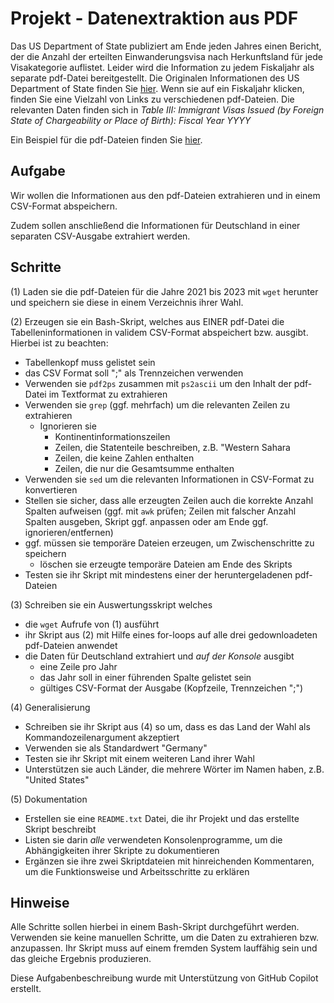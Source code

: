 

# Projekt - Datenextraktion aus PDF

Das US Department of State publiziert am Ende jeden Jahres einen Bericht, der die Anzahl der erteilten Einwanderungsvisa nach Herkunftsland für jede Visakategorie auflistet. 
Leider wird die Information zu jedem Fiskaljahr als separate pdf-Datei bereitgestellt. 
Die Originalen Informationen des US Department of State finden Sie [hier](https://travel.state.gov/content/travel/en/legal/visa-law0/visa-statistics/annual-reports.html).
Wenn sie auf ein Fiskaljahr klicken, finden Sie eine Vielzahl von Links zu verschiedenen pdf-Dateien. 
Die relevanten Daten finden sich in *Table III: Immigrant Visas Issued (by Foreign State of Chargeability or Place of Birth): Fiscal Year YYYY*

Ein Beispiel für die pdf-Dateien finden Sie [hier](FY2023_AR_TableIII.pdf).


## Aufgabe

Wir wollen die Informationen aus den pdf-Dateien extrahieren und in einem CSV-Format abspeichern.

Zudem sollen anschließend die Informationen für Deutschland in einer separaten CSV-Ausgabe extrahiert werden.


## Schritte

(1) Laden sie die pdf-Dateien für die Jahre 2021 bis 2023 mit `wget` herunter und speichern sie diese in einem Verzeichnis ihrer Wahl.

(2) Erzeugen sie ein Bash-Skript, welches aus EINER pdf-Datei die Tabelleninformationen in validem CSV-Format abspeichert bzw. ausgibt.
Hierbei ist zu beachten:

- Tabellenkopf muss gelistet sein
- das CSV Format soll ";" als Trennzeichen verwenden
- Verwenden sie `pdf2ps` zusammen mit `ps2ascii` um den Inhalt der pdf-Datei im Textformat zu extrahieren
- Verwenden sie `grep` (ggf. mehrfach) um die relevanten Zeilen zu extrahieren
  - Ignorieren sie 
    - Kontinentinformationszeilen
    - Zeilen, die Statenteile beschreiben, z.B. "Western Sahara
    - Zeilen, die keine Zahlen enthalten
    - Zeilen, die nur die Gesamtsumme enthalten
- Verwenden sie `sed` um die relevanten Informationen in CSV-Format zu konvertieren
- Stellen sie sicher, dass alle erzeugten Zeilen auch die korrekte Anzahl Spalten aufweisen (ggf. mit `awk` prüfen; Zeilen mit falscher Anzahl Spalten ausgeben, Skript ggf. anpassen oder am Ende ggf. ignorieren/entfernen)
- ggf. müssen sie temporäre Dateien erzeugen, um Zwischenschritte zu speichern
  - löschen sie erzeugte temporäre Dateien am Ende des Skripts
- Testen sie ihr Skript mit mindestens einer der heruntergeladenen pdf-Dateien

(3) Schreiben sie ein Auswertungsskript welches

- die `wget` Aufrufe von (1) ausführt
- ihr Skript aus (2) mit Hilfe eines for-loops auf alle drei gedownloadeten pdf-Dateien anwendet
- die Daten für Deutschland extrahiert und *auf der Konsole* ausgibt
  - eine Zeile pro Jahr
  - das Jahr soll in einer führenden Spalte gelistet sein
  - gültiges CSV-Format der Ausgabe (Kopfzeile, Trennzeichen ";")

(4) Generalisierung

- Schreiben sie ihr Skript aus (4) so um, dass es das Land der Wahl als Kommandozeilenargument akzeptiert
- Verwenden sie als Standardwert "Germany"
- Testen sie ihr Skript mit einem weiteren Land ihrer Wahl
- Unterstützen sie auch Länder, die mehrere Wörter im Namen haben, z.B. "United States"

(5) Dokumentation

- Erstellen sie eine `README.txt` Datei, die ihr Projekt und das erstellte Skript beschreibt
- Listen sie darin *alle* verwendeten Konsolenprogramme, um die Abhängigkeiten ihrer Skripte zu dokumentieren
- Ergänzen sie ihre zwei Skriptdateien mit hinreichenden Kommentaren, um die Funktionsweise und Arbeitsschritte zu erklären

## Hinweise

Alle Schritte sollen hierbei in einem Bash-Skript durchgeführt werden.
Verwenden sie keine manuellen Schritte, um die Daten zu extrahieren bzw. anzupassen.
Ihr Skript muss auf einem fremden System lauffähig sein und das gleiche Ergebnis produzieren.


Diese Aufgabenbeschreibung wurde mit Unterstützung von GitHub Copilot erstellt.

